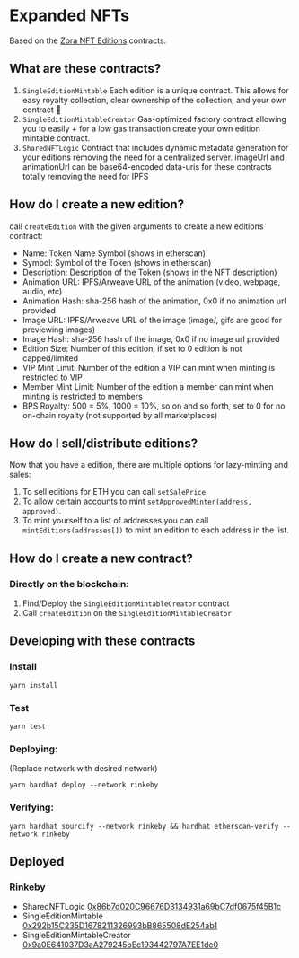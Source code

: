 # Expanded NFTs

Based on the [Zora NFT Editions](https://github.com/ourzora/nft-editions) contracts.

## What are these contracts?

1. `SingleEditionMintable`
   Each edition is a unique contract.
   This allows for easy royalty collection, clear ownership of the collection, and your own contract 🎉
2. `SingleEditionMintableCreator`
   Gas-optimized factory contract allowing you to easily + for a low gas transaction create your own edition mintable contract.
3. `SharedNFTLogic`
   Contract that includes dynamic metadata generation for your editions removing the need for a centralized server.
   imageUrl and animationUrl can be base64-encoded data-uris for these contracts totally removing the need for IPFS

## How do I create a new edition?

call `createEdition` with the given arguments to create a new editions contract:

- Name: Token Name Symbol (shows in etherscan)
- Symbol: Symbol of the Token (shows in etherscan)
- Description: Description of the Token (shows in the NFT description)
- Animation URL: IPFS/Arweave URL of the animation (video, webpage, audio, etc)
- Animation Hash: sha-256 hash of the animation, 0x0 if no animation url provided
- Image URL: IPFS/Arweave URL of the image (image/, gifs are good for previewing images)
- Image Hash: sha-256 hash of the image, 0x0 if no image url provided
- Edition Size: Number of this edition, if set to 0 edition is not capped/limited
- VIP Mint Limit: Number of the edition a VIP can mint when minting is restricted to VIP
- Member Mint Limit: Number of the edition a member can mint when minting is restricted to members
- BPS Royalty: 500 = 5%, 1000 = 10%, so on and so forth, set to 0 for no on-chain royalty (not supported by all marketplaces)

## How do I sell/distribute editions?

Now that you have a edition, there are multiple options for lazy-minting and sales:

1. To sell editions for ETH you can call `setSalePrice`
2. To allow certain accounts to mint `setApprovedMinter(address, approved)`.
3. To mint yourself to a list of addresses you can call `mintEditions(addresses[])` to mint an edition to each address in the list.

## How do I create a new contract?

### Directly on the blockchain:

1. Find/Deploy the `SingleEditionMintableCreator` contract
2. Call `createEdition` on the `SingleEditionMintableCreator`

## Developing with these contracts

### Install

`yarn install`

### Test

`yarn test`

### Deploying:

(Replace network with desired network)

`yarn hardhat deploy --network rinkeby`

### Verifying:

`yarn hardhat sourcify --network rinkeby && hardhat etherscan-verify --network rinkeby`

## Deployed

### Rinkeby

- SharedNFTLogic [0x86b7d020C96676D3134931a69bC7df0675f45B1c](https://rinkeby.etherscan.io/address/0x86b7d020C96676D3134931a69bC7df0675f45B1c)
- SingleEditionMintable [0x292b15C235D1678211326993bB865508dE254ab1](https://rinkeby.etherscan.io/address/0x292b15C235D1678211326993bB865508dE254ab1)
- SingleEditionMintableCreator [0x9a0E641037D3aA279245bEc193442797A7EE1de0](https://rinkeby.etherscan.io/address/0x9a0E641037D3aA279245bEc193442797A7EE1de0)

